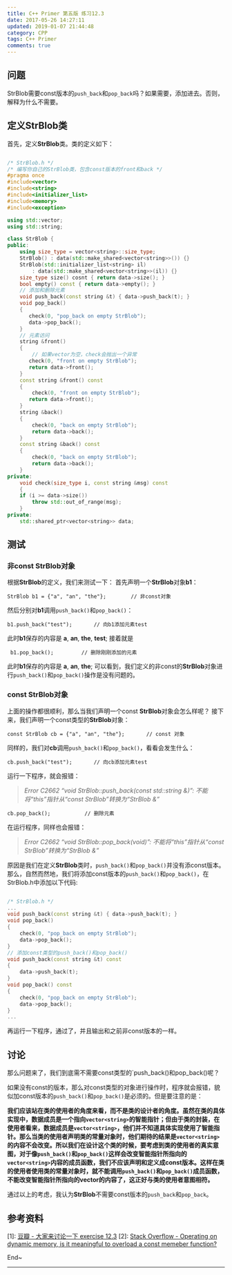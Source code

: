 ```yaml
---
title: C++ Primer 第五版 练习12.3
date: 2017-05-26 14:27:11
updated: 2019-01-07 21:44:48
category: CPP
tags: C++ Primer
comments: true
---
```


## 问题

StrBlob需要const版本的`push_back`和`pop_back`吗？如果需要，添加进去。否则，解释为什么不需要。

<!--more-->

## 定义StrBlob类

首先，定义**StrBlob**类。类的定义如下：

```C++

/* StrBlob.h */
/* 编写你自己的StrBlob类，包含const版本的front和back */
#pragma once
#include<vector>
#include<string>
#include<initializer_list>
#include<memory>
#include<exception>

using std::vector;
using std::string;

class StrBlob {
public:
    using size_type = vector<string>::size_type;
    StrBlob() : data(std::make_shared<vector<string>>()) {}
    StrBlob(std::initializer_list<string> il)
        : data(std::make_shared<vector<string>>(il)) {}
    size_type size() cosnt { return data->size(); }
    bool empty() const { return data->empty(); }
    // 添加和删除元素
    void push_back(const string &t) { data->push_back(t); }
    void pop_back()
    {
       check(0, "pop_back on empty StrBlob");
       data->pop_back();
    }
    // 元素访问
    string &front()
    {
        // 如果vector为空，check会抛出一个异常
       check(0, "front on empty StrBlob");
       return data->front();
    }
    const string &front() const
    {
        check(0, "front on empty StrBlob");
       return data->front();
    }
    string &back()
    {
        check(0, "back on empty StrBlob");
        return data->back();
    }
    const string &back() const
    {
        check(0, "back on empty StrBlob");
        return data->back();
    }
private:
    void check(size_type i, const string &msg) const
    {
    if (i >= data->size())
        throw std::out_of_range(msg);
    }
private:
    std::shared_ptr<vector<string>> data;

```

## 测试

### 非const StrBlob对象

根据**StrBlob**的定义，我们来测试一下：
首先声明一个**StrBlob**对象**b1**：

    StrBlob b1 = {"a", "an", "the"};        // 非const对象

然后分别对**b1**调用`push_back()`和`pop_back()`：

    b1.push_back("test");       // 向b1添加元素test

此时**b1**保存的内容是 **a**, **an**, **the**, **test**;
接着就是

     b1.pop_back();         // 删除刚刚添加的元素

此时**b1**保存的内容是 **a**, **an**, **the**;
可以看到，我们定义的非const的**StrBlob**对象进行`push_back()`和`pop_back()`操作是没有问题的。

### const StrBlob对象

上面的操作都很顺利，那么当我们声明一个const **StrBlob**对象会怎么样呢？
接下来，我们声明一个const类型的**StrBlob**对象：

    const StrBlob cb = {"a", "an", "the"};       // const 对象
 
同样的，我们对**cb**调用`push_back()`和`pop_back()`，看看会发生什么：

    cb.push_back("test");       // 向cb添加元素test
运行一下程序，就会报错：
> *Error C2662 “void StrBlob::push_back(const std::string &)”: 不能将“this”指针从“const StrBlob”转换为“StrBlob &”*


    cb.pop_back();           // 删除元素

在运行程序，同样也会报错：
> *Error C2662 “void StrBlob::pop_back(void)”: 不能将“this”指针从“const StrBlob”转换为“StrBlob &”*

原因是我们在定义**StrBlob**类时，`push_back()`和`pop_back()`并没有添const版本。
那么，自然而然地，我们将添加const版本的`push_back()`和`pop_back()`，在StrBlob.h中添加以下代码:

```C++

/* StrBlob.h */
...
void push_back(const string &t) { data->push_back(t); }
void pop_back()
{
    check(0, "pop_back on empty StrBlob");
    data->pop_back();
}
// 添加const类型的push_back()和pop_back()
void push_back(const string &t) const 
{
    data->push_back(t);
}
void pop_back() const
{
    check(0, "pop_back on empty StrBlob");
    data->pop_back();
}
...

```

再运行一下程序，通过了，并且输出和之前非const版本的一样。

## 讨论

那么问题来了，我们到底需不需要const类型的`push_back()和pop_back()呢？

如果没有const的版本，那么对const类型的对象进行操作时，程序就会报错，貌似加const版本的`push_back()`和`pop_back()`是必须的。但是要注意的是：

**我们应该站在类的使用者的角度来看，而不是类的设计者的角度。虽然在类的具体实现中，数据成员是一个指向`vector<string>`的智能指针；但由于类的封装，在使用者看来，数据成员是`vector<string>`，他们并不知道具体实现使用了智能指针。那么当类的使用者声明类的常量对象时，他们期待的结果是`vector<string>`的内容不会改变。所以我们在设计这个类的时候，要考虑到类的使用者的真实意图，对于像`push_back()`和`pop_back()`这样会改变智能指针所指向的`vector<string>`内容的成员函数，我们不应该声明和定义成const版本。这样在类的使用者使用类的常量对象时，就不能调用`push_back()`和`pop_back()`成员函数，不能改变智能指针所指向的vector<string>的内容了，这正好与类的使用者意图相符。**

通过以上的考虑，我认为**StrBlob**不需要const版本的`push_back`和`pop_back`。


## 参考资料

 [1]:  [豆瓣 - 大家来讨论一下 exercise 12.3](https://www.douban.com/group/topic/61573279/)
 [2]:  [Stack Overflow - Operating on dynamic memory, is it meaningful to overload a const memeber function?](https://stackoverflow.com/questions/20725190/operating-on-dynamic-memory-is-it-meaningful-to-overload-a-const-memeber-functi)




End~

---
